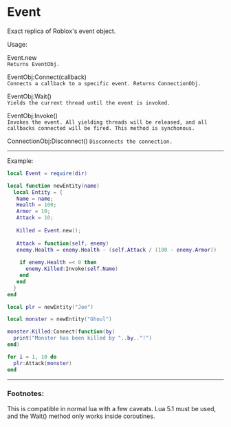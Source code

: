 # Event

Exact replica of Roblox's event object.

Usage:  

Event.new  
`Returns EventObj.`  

EventObj:Connect(callback)  
`Connects a callback to a specific event. Returns ConnectionObj.`  

EventObj:Wait()  
`Yields the current thread until the event is invoked.`  

EventObj:Invoke()  
`Invokes the event. All yielding threads will be released, and all callbacks connected will be fired. This method is synchonous.`  

ConnectionObj:Disconnect() 
`Disconnects the connection.`  

***

Example:

```lua
local Event = require(dir)

local function newEntity(name)
  local Entity = {
   Name = name;
   Health = 100;
   Armor = 10;
   Attack = 10;
   
   Killed = Event.new();
   
   Attack = function(self, enemy)
   enemy.Health = enemy.Health - (self.Attack / (100 - enemy.Armor))
    
    if enemy.Health =< 0 then
      enemy.Killed:Invoke(self.Name)
    end
   end
  }
end

local plr = newEntity("Joe")

local monster = newEntity("Ghoul")

monster.Killed:Connect(function(by)
  print("Monster has been killed by "..by.."!")
end)

for i = 1, 10 do
  plr:Attack(monster)
end
```

***

### Footnotes:

This is compatible in normal lua with a few caveats. Lua 5.1 must be used, and the Wait() method only works inside coroutines.
